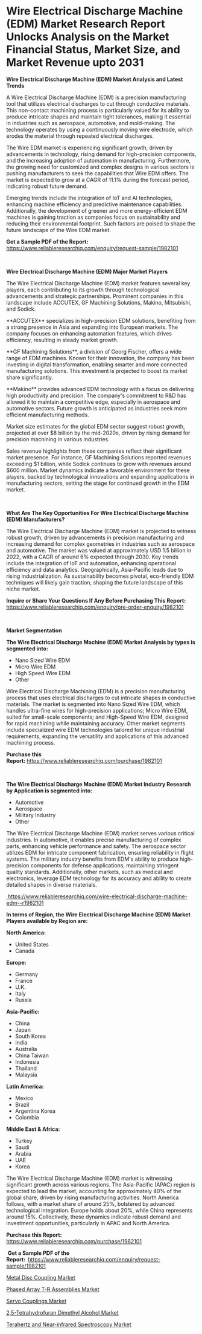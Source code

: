 <p><h1>Wire Electrical Discharge Machine (EDM) Market Research Report Unlocks Analysis on the Market Financial Status, Market Size, and Market Revenue upto 2031</h1></p><p><strong>Wire Electrical Discharge Machine (EDM) Market Analysis and Latest Trends</strong></p>
<p><p>A Wire Electrical Discharge Machine (EDM) is a precision manufacturing tool that utilizes electrical discharges to cut through conductive materials. This non-contact machining process is particularly valued for its ability to produce intricate shapes and maintain tight tolerances, making it essential in industries such as aerospace, automotive, and mold-making. The technology operates by using a continuously moving wire electrode, which erodes the material through repeated electrical discharges.</p><p>The Wire EDM market is experiencing significant growth, driven by advancements in technology, rising demand for high-precision components, and the increasing adoption of automation in manufacturing. Furthermore, the growing need for customized and complex designs in various sectors is pushing manufacturers to seek the capabilities that Wire EDM offers. The market is expected to grow at a CAGR of 11.1% during the forecast period, indicating robust future demand. </p><p>Emerging trends include the integration of IoT and AI technologies, enhancing machine efficiency and predictive maintenance capabilities. Additionally, the development of greener and more energy-efficient EDM machines is gaining traction as companies focus on sustainability and reducing their environmental footprint. Such factors are poised to shape the future landscape of the Wire EDM market.</p></p>
<p><strong>Get a Sample PDF of the Report:&nbsp;</strong> <a href="https://www.reliableresearchiq.com/enquiry/request-sample/1982101?utm_campaign=1106&utm_medium=2&utm_source=Github&utm_content=ia&utm_term=25102024&utm_id=wire-electrical-discharge-machine-edm">https://www.reliableresearchiq.com/enquiry/request-sample/1982101</a></p>
<p>&nbsp;</p>
<p><strong>Wire Electrical Discharge Machine (EDM) Major Market Players</strong></p>
<p><p>The Wire Electrical Discharge Machine (EDM) market features several key players, each contributing to its growth through technological advancements and strategic partnerships. Prominent companies in this landscape include ACCUTEX, GF Machining Solutions, Makino, Mitsubishi, and Sodick.</p><p>**ACCUTEX** specializes in high-precision EDM solutions, benefiting from a strong presence in Asia and expanding into European markets. The company focuses on enhancing automation features, which drives efficiency, resulting in steady market growth.</p><p>**GF Machining Solutions**, a division of Georg Fischer, offers a wide range of EDM machines. Known for their innovation, the company has been investing in digital transformation, enabling smarter and more connected manufacturing solutions. This investment is projected to boost its market share significantly.</p><p>**Makino** provides advanced EDM technology with a focus on delivering high productivity and precision. The company's commitment to R&D has allowed it to maintain a competitive edge, especially in aerospace and automotive sectors. Future growth is anticipated as industries seek more efficient manufacturing methods.</p><p>Market size estimates for the global EDM sector suggest robust growth, projected at over $8 billion by the mid-2020s, driven by rising demand for precision machining in various industries.</p><p>Sales revenue highlights from these companies reflect their significant market presence. For instance, GF Machining Solutions reported revenues exceeding $1 billion, while Sodick continues to grow with revenues around $600 million. Market dynamics indicate a favorable environment for these players, backed by technological innovations and expanding applications in manufacturing sectors, setting the stage for continued growth in the EDM market.</p></p>
<p>&nbsp;</p>
<p><strong>What Are The Key Opportunities For Wire Electrical Discharge Machine (EDM) Manufacturers?</strong></p>
<p><p>The Wire Electrical Discharge Machine (EDM) market is projected to witness robust growth, driven by advancements in precision manufacturing and increasing demand for complex geometries in industries such as aerospace and automotive. The market was valued at approximately USD 1.5 billion in 2022, with a CAGR of around 6% expected through 2030. Key trends include the integration of IoT and automation, enhancing operational efficiency and data analytics. Geographically, Asia-Pacific leads due to rising industrialization. As sustainability becomes pivotal, eco-friendly EDM techniques will likely gain traction, shaping the future landscape of this niche market.</p></p>
<p><strong>Inquire or Share Your Questions If Any Before Purchasing This Report:</strong> <a href="https://www.reliableresearchiq.com/enquiry/pre-order-enquiry/1982101?utm_campaign=1106&utm_medium=2&utm_source=Github&utm_content=ia&utm_term=25102024&utm_id=wire-electrical-discharge-machine-edm">https://www.reliableresearchiq.com/enquiry/pre-order-enquiry/1982101</a></p>
<p>&nbsp;</p>
<p><strong>Market Segmentation</strong></p>
<p><strong>The Wire Electrical Discharge Machine (EDM) Market Analysis by types is segmented into:</strong></p>
<p><ul><li>Nano Sized Wire EDM</li><li>Micro Wire EDM</li><li>High Speed Wire EDM</li><li>Other</li></ul></p>
<p><p>Wire Electrical Discharge Machining (EDM) is a precision manufacturing process that uses electrical discharges to cut intricate shapes in conductive materials. The market is segmented into Nano Sized Wire EDM, which handles ultra-fine wires for high-precision applications; Micro Wire EDM, suited for small-scale components; and High-Speed Wire EDM, designed for rapid machining while maintaining accuracy. Other market segments include specialized wire EDM technologies tailored for unique industrial requirements, expanding the versatility and applications of this advanced machining process.</p></p>
<p><strong>Purchase this Report:&nbsp;</strong><a href="https://www.reliableresearchiq.com/purchase/1982101?utm_campaign=1106&utm_medium=2&utm_source=Github&utm_content=ia&utm_term=25102024&utm_id=wire-electrical-discharge-machine-edm">https://www.reliableresearchiq.com/purchase/1982101</a></p>
<p>&nbsp;</p>
<p><strong>The Wire Electrical Discharge Machine (EDM) Market Industry Research by Application is segmented into:</strong></p>
<p><ul><li>Automotive</li><li>Aerospace</li><li>Military Industry</li><li>Other</li></ul></p>
<p><p>The Wire Electrical Discharge Machine (EDM) market serves various critical industries. In automotive, it enables precise manufacturing of complex parts, enhancing vehicle performance and safety. The aerospace sector utilizes EDM for intricate component fabrication, ensuring reliability in flight systems. The military industry benefits from EDM's ability to produce high-precision components for defense applications, maintaining stringent quality standards. Additionally, other markets, such as medical and electronics, leverage EDM technology for its accuracy and ability to create detailed shapes in diverse materials.</p></p>
<p><a href="https://www.reliableresearchiq.com/wire-electrical-discharge-machine-edm--r1982101?utm_campaign=1106&utm_medium=2&utm_source=Github&utm_content=ia&utm_term=25102024&utm_id=wire-electrical-discharge-machine-edm">&nbsp;https://www.reliableresearchiq.com/wire-electrical-discharge-machine-edm--r1982101</a></p>
<p><strong>In terms of Region, the Wire Electrical Discharge Machine (EDM) Market Players available by Region are:</strong></p>
<p>
    <p> <strong> North America: </strong>
        <ul>
            <li>United States</li>
            <li>Canada</li>
        </ul>
        </p> 
    <p> <strong> Europe: </strong>
        <ul>
            <li>Germany</li>
            <li>France</li>
            <li>U.K.</li>
            <li>Italy</li>
            <li>Russia</li>
        </ul>
        </p> 
    <p> <strong> Asia-Pacific: </strong>
        <ul>
            <li>China</li>
            <li>Japan</li>
            <li>South Korea</li>
            <li>India</li>
            <li>Australia</li>
            <li>China Taiwan</li>
            <li>Indonesia</li>
            <li>Thailand</li>
            <li>Malaysia</li>
        </ul>
        </p> 
    <p> <strong> Latin America: </strong>
        <ul>
            <li>Mexico</li>
            <li>Brazil</li>
            <li>Argentina Korea</li>
            <li>Colombia</li>
        </ul>
        </p> 
    <p> <strong> Middle East & Africa: </strong>
        <ul>
            <li>Turkey</li>
            <li>Saudi</li>
            <li>Arabia</li>
            <li>UAE</li>
            <li>Korea</li>
        </ul>
    </p>
    </p>
<p><p>The Wire Electrical Discharge Machine (EDM) market is witnessing significant growth across various regions. The Asia-Pacific (APAC) region is expected to lead the market, accounting for approximately 40% of the global share, driven by rising manufacturing activities. North America follows, with a market share of around 25%, bolstered by advanced technological integration. Europe holds about 20%, while China represents around 15%. Collectively, these dynamics indicate robust demand and investment opportunities, particularly in APAC and North America.</p></p>
<p><strong>Purchase this Report: </strong><a href="https://www.reliableresearchiq.com/purchase/1982101?utm_campaign=1106&utm_medium=2&utm_source=Github&utm_content=ia&utm_term=25102024&utm_id=wire-electrical-discharge-machine-edm">https://www.reliableresearchiq.com/purchase/1982101</a></p>
<p>&nbsp;<strong>Get a Sample PDF of the Report:&nbsp;&nbsp;</strong><a href="https://www.reliableresearchiq.com/enquiry/request-sample/1982101?utm_campaign=1106&utm_medium=2&utm_source=Github&utm_content=ia&utm_term=25102024&utm_id=wire-electrical-discharge-machine-edm">https://www.reliableresearchiq.com/enquiry/request-sample/1982101</a></p>
<p><strong></strong></p>
<p><p><a href="https://issuu.com/reportprime-2/docs/metal-disc-coupling-market-size-203_e256c3a4cd7624?utm_campaign=1106&utm_medium=2&utm_source=Github&utm_content=ia&utm_term=25102024&utm_id=wire-electrical-discharge-machine-edm">Metal Disc Coupling Market</a></p><p><a href="https://github.com/fratgqppizur/Market-Research-Report-List-1/blob/main/phased-array-t-r-assemblies-market.md?utm_campaign=1106&utm_medium=2&utm_source=Github&utm_content=ia&utm_term=25102024&utm_id=wire-electrical-discharge-machine-edm">Phased Array T-R Assemblies Market</a></p><p><a href="https://issuu.com/reportprime-2/docs/servo-couplings-market-size-2030.pp_64059f46c621ea?utm_campaign=1106&utm_medium=2&utm_source=Github&utm_content=ia&utm_term=25102024&utm_id=wire-electrical-discharge-machine-edm">Servo Couplings Market</a></p><p><a href="https://github.com/hentonwytandusyl0/Market-Research-Report-List-1/blob/main/25-tetrahydrofuran-dimethyl-alcohol-market.md?utm_campaign=1106&utm_medium=2&utm_source=Github&utm_content=ia&utm_term=25102024&utm_id=wire-electrical-discharge-machine-edm">2,5-Tetrahydrofuran Dimethyl Alcohol Market</a></p><p><a href="https://www.linkedin.com/pulse/unlocking-growth-potential-strategic-analysis-terahertz-near-infrared-he71c?utm_campaign=1106&utm_medium=2&utm_source=Github&utm_content=ia&utm_term=25102024&utm_id=wire-electrical-discharge-machine-edm">Terahertz and Near-infrared Spectroscopy Market</a></p></p>